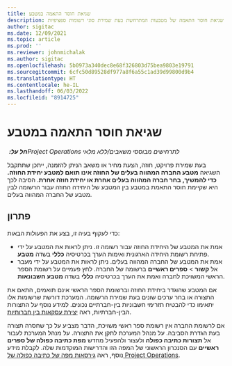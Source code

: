 ```yaml
---
title: שגיאת חוסר התאמה במטבע
description: מאמר זה מספק מידע על פתרון בעיות לגבי שגיאת חוסר התאמה של מטבעות המתרחשת בעת שמירת סוגי רשומות ספציפיות.
author: sigitac
ms.date: 12/09/2021
ms.topic: article
ms.prod: ''
ms.reviewer: johnmichalak
ms.author: sigitac
ms.openlocfilehash: 5b0973a340dec8e68f326803d75bea9803e19791
ms.sourcegitcommit: 6cfc50d89528df977a8f6a55c1ad39d99800d9b4
ms.translationtype: HT
ms.contentlocale: he-IL
ms.lasthandoff: 06/03/2022
ms.locfileid: "8914725"
---
```

# <a name="currency-mismatch-error"></a>שגיאת חוסר התאמה במטבע 

_**חל על:** ‏Project Operations לתרחישים מבוססי משאבים/ללא מלאי_

בעת שמירת פרויקט, חוזה, הצעת מחיר או משאב הניתן להזמנה, ייתכן שתתקבל השגיאה **מטבע החברה המהווה בעלים של החוזה אינו תואם למטבע יחידת החוזה. כדי להמשיך, בחר חברה המהווה בעלים אחרת או יחידת חוזה אחרת**. הסיבה לכך היא שקיימת חוסר התאמת במטבע בין המטבע של היחידה החוזה עבור הרשומה לבין מטבע של החברה המהווה בעלים.


## <a name="resolution"></a>פתרון

כדי לעקוף בעיה זו, בצע את הפעולות הבאות:
- אמת את המטבע של היחידת החוזה עבור רשומה זו. ניתן לראות את המטבע על ידי פתיחת רשומת היחידה הארגונית ואימות הערך בכרטיסיה **כללי** בשדה **מטבע**.
- אמת את המטבע של החברה המהווה בעלים. ניתן לראות את המטבע על ידי מעבר אל **קשור** > **ספרים ראשיים** ברשומה של החברה. לחץ פעמיים על רשומת הספר הראשי המשויכת לחברה ואמת את הערך בכרטיסיה **כללי** בשדה **מטבע חשבונאות**.

אם המטבע שהוגדר ביחידת החוזה וברשומת הספר הראשי אינם תואמים, התאם את התצורה או בחר ערכים שונים בעת שמירת הרשומה. המערכת דורשת שרשומות אלו יתאימו כדי להבטיח תזרימי חשבוניות בין-חברתיים נכונים. למידע נוסף על התצורות הבין-חברתיות, ראה [יצירת עסקאות בין חברותיות](../../project-accounting/create-intercompany-transactions.md).

אם לרשומת החברה אין רשומת ספר ראשי משויכת, הדבר מצביע על כך שחסרה תצורה בעת הגדרת הסביבה. על מנהל המערכת לתקן את התצורה. על מנהל המערכת לעבור אל **תצורות כתיבה כפולה** ולעצור ולהפעיל מחדש **מפת כתיבה כפולה של ספרים ראשיים** עם הסנכרון הראשוני של המפה הזו והדרישות המוקדמות שלה. לקבלת מידע נוסף, ראה [גירסאות מפה של כתיבה כפולה של Project Operations](../../environment/resource-dual-write-maps.md).
